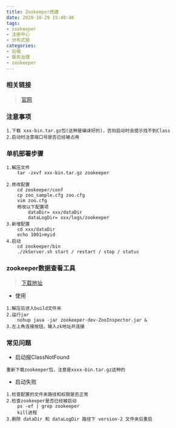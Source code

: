 ```yaml
---
title: Zookeeper搭建
date: 2020-10-29 15:40:46
tags: 
- zookeeper
- 注册中心
- 分布式锁
categories: 
- 后端
- 服务治理
- zookeeper
---
```



### 相关链接
> [官网](https://zookeeper.apache.org/releases.html)

### 注意事项
```textmate
1.下载 xxx-bin.tar.gz包(这种是编译好的)，否则启动时会提示找不到Class
2.启动时注意端口号是否已经被占用
```

### 单机部署步骤
```textmate
1.解压文件
    tar -zxvf xxx-bin.tar.gz zookeeper

2.修改配置
    cd zookeeper/conf
    cp zoo_sample.cfg zoo.cfg
    vim zoo.cfg
    修改以下配置项
        dataDir= xxx/dataDir
        dataLogDir= xxx/logs/zookeeper
3.新增配置
    cd xxx/dataDir
    echo 1001>myid
4.启动
    cd zookeeper/bin
    ./zkServer.sh start / restart / stop / status
```

### zookeeper数据查看工具
> [下载地址](https://issues.apache.org/jira/secure/attachment/12436620/ZooInspector.zip)
- 使用

```textmate
1.解压后进入build文件夹
2.运行jar
    nohup java -jar zookeeper-dev-ZooInspector.jar &
3.左上角连接按钮，输入zk地址并连接
```

### 常见问题
- 启动报ClassNotFound
```textmate
重新下载zookeeper包，注意是xxxx-bin.tar.gz这种的
```

- 启动失败

```textmate
1.检查配置的文件夹路径和权限是否正常
2.检查zookeeper是否已经被启动
    ps -ef | grep zookeeper
    kill进程
3.删除 dataDir 和 dataLogDir 路径下 version-2 文件夹后重启
```
